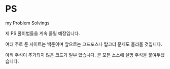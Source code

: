 # PS
my Problem Solvings 

제 PS 풀이법들을 계속 올릴 예정입니다.

여태 주로 푼 사이트는 백준이며 앞으로는 코드포스나 탑코더 문제도 올라올 것입니다. 

아직 주석이 추가되지 않은 코드가 일부 있습니다. 곧 모든 소스에 설명 주석을 붙여두겠습니다.
